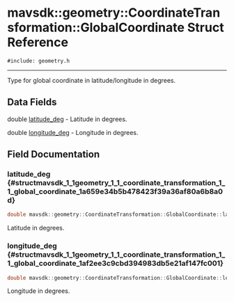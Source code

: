 # mavsdk::geometry::CoordinateTransformation::GlobalCoordinate Struct Reference
`#include: geometry.h`

----


Type for global coordinate in latitude/longitude in degrees. 


## Data Fields


double [latitude_deg](#structmavsdk_1_1geometry_1_1_coordinate_transformation_1_1_global_coordinate_1a659e34b5b478423f39a36af80a6b8a0d)  - Latitude in degrees.

double [longitude_deg](#structmavsdk_1_1geometry_1_1_coordinate_transformation_1_1_global_coordinate_1af2ee3c9cbd394983db5e21af147fc001)  - Longitude in degrees.


## Field Documentation


### latitude_deg {#structmavsdk_1_1geometry_1_1_coordinate_transformation_1_1_global_coordinate_1a659e34b5b478423f39a36af80a6b8a0d}

```cpp
double mavsdk::geometry::CoordinateTransformation::GlobalCoordinate::latitude_deg
```


Latitude in degrees.


### longitude_deg {#structmavsdk_1_1geometry_1_1_coordinate_transformation_1_1_global_coordinate_1af2ee3c9cbd394983db5e21af147fc001}

```cpp
double mavsdk::geometry::CoordinateTransformation::GlobalCoordinate::longitude_deg
```


Longitude in degrees.

